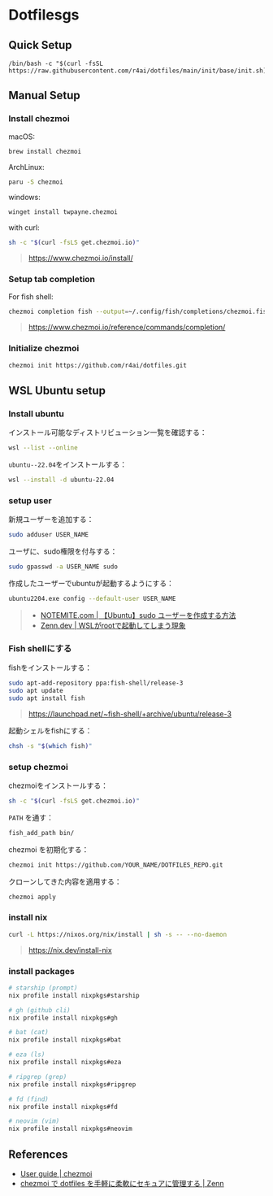 # Dotfilesgs

## Quick Setup

```
/bin/bash -c "$(curl -fsSL https://raw.githubusercontent.com/r4ai/dotfiles/main/init/base/init.sh)"
```

## Manual Setup

### Install chezmoi

macOS:

```sh
brew install chezmoi
```

ArchLinux:

```sh
paru -S chezmoi
```

windows:

```sh
winget install twpayne.chezmoi
```

with curl:

```sh
sh -c "$(curl -fsLS get.chezmoi.io)"
```

> <https://www.chezmoi.io/install/>

### Setup tab completion

For fish shell:

```sh
chezmoi completion fish --output=~/.config/fish/completions/chezmoi.fish
```

> <https://www.chezmoi.io/reference/commands/completion/>

### Initialize chezmoi

```sh
chezmoi init https://github.com/r4ai/dotfiles.git
```

## WSL Ubuntu setup

### Install ubuntu

インストール可能なディストリビューション一覧を確認する：

```sh
wsl --list --online
```

`ubuntu--22.04`をインストールする：

```sh
wsl --install -d ubuntu-22.04
```

### setup user

新規ユーザーを追加する：

```sh
sudo adduser USER_NAME
```

ユーザに、sudo権限を付与する：

```sh
sudo gpasswd -a USER_NAME sudo
```

作成したユーザーでubuntuが起動するようにする：

```sh
ubuntu2204.exe config --default-user USER_NAME
```

> - [NOTEMITE.com | 【Ubuntu】sudo ユーザーを作成する方法](https://www-creators.com/archives/241)
> - [Zenn.dev | WSLがrootで起動してしまう現象](https://zenn.dev/ohno/articles/48ed2935c5094f)

### Fish shellにする

fishをインストールする：

```sh
sudo apt-add-repository ppa:fish-shell/release-3
sudo apt update
sudo apt install fish
```

> <https://launchpad.net/~fish-shell/+archive/ubuntu/release-3>

起動シェルをfishにする：

```bash
chsh -s "$(which fish)"
```

### setup chezmoi

chezmoiをインストールする：

```sh
sh -c "$(curl -fsLS get.chezmoi.io)"
```

`PATH` を通す：

```sh
fish_add_path bin/
```

chezmoi を初期化する：

```sh
chezmoi init https://github.com/YOUR_NAME/DOTFILES_REPO.git
```

クローンしてきた内容を適用する：

```sh
chezmoi apply
```

### install nix

```sh
curl -L https://nixos.org/nix/install | sh -s -- --no-daemon
```

> <https://nix.dev/install-nix>

### install packages

```sh
# starship (prompt)
nix profile install nixpkgs#starship

# gh (github cli)
nix profile install nixpkgs#gh

# bat (cat)
nix profile install nixpkgs#bat

# eza (ls)
nix profile install nixpkgs#eza

# ripgrep (grep)
nix profile install nixpkgs#ripgrep

# fd (find)
nix profile install nixpkgs#fd

# neovim (vim)
nix profile install nixpkgs#neovim
```

## References

- [User guide | chezmoi](https://www.chezmoi.io/user-guide/command-overview/)
- [chezmoi で dotfiles を手軽に柔軟にセキュアに管理する | Zenn](https://zenn.dev/ryo_kawamata/articles/introduce-chezmoi)
